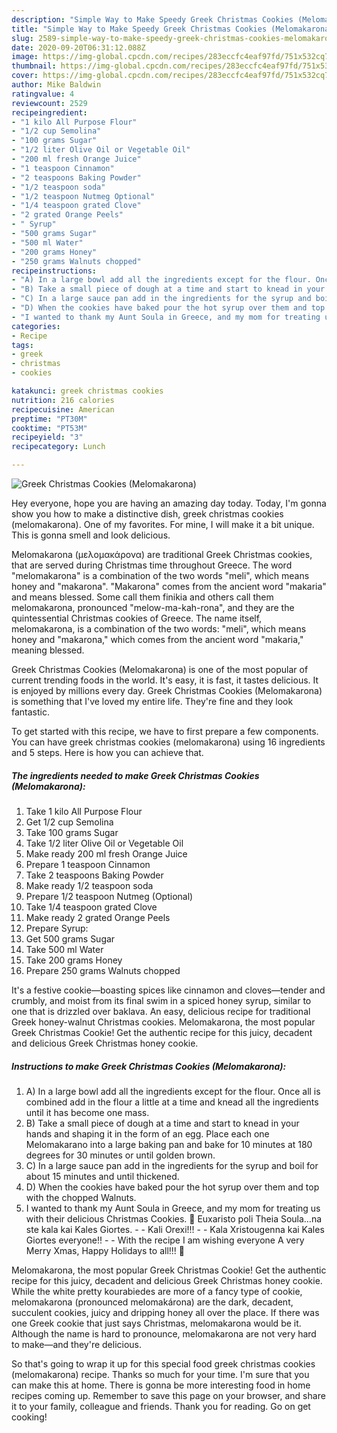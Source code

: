 ```yaml
---
description: "Simple Way to Make Speedy Greek Christmas Cookies (Melomakarona)"
title: "Simple Way to Make Speedy Greek Christmas Cookies (Melomakarona)"
slug: 2589-simple-way-to-make-speedy-greek-christmas-cookies-melomakarona
date: 2020-09-20T06:31:12.088Z
image: https://img-global.cpcdn.com/recipes/283eccfc4eaf97fd/751x532cq70/greek-christmas-cookies-melomakarona-recipe-main-photo.jpg
thumbnail: https://img-global.cpcdn.com/recipes/283eccfc4eaf97fd/751x532cq70/greek-christmas-cookies-melomakarona-recipe-main-photo.jpg
cover: https://img-global.cpcdn.com/recipes/283eccfc4eaf97fd/751x532cq70/greek-christmas-cookies-melomakarona-recipe-main-photo.jpg
author: Mike Baldwin
ratingvalue: 4
reviewcount: 2529
recipeingredient:
- "1 kilo All Purpose Flour"
- "1/2 cup Semolina"
- "100 grams Sugar"
- "1/2 liter Olive Oil or Vegetable Oil"
- "200 ml fresh Orange Juice"
- "1 teaspoon Cinnamon"
- "2 teaspoons Baking Powder"
- "1/2 teaspoon soda"
- "1/2 teaspoon Nutmeg Optional"
- "1/4 teaspoon grated Clove"
- "2 grated Orange Peels"
- " Syrup"
- "500 grams Sugar"
- "500 ml Water"
- "200 grams Honey"
- "250 grams Walnuts chopped"
recipeinstructions:
- "A) In a large bowl add all the ingredients except for the flour. Once all is combined add in the flour a little at a time and knead all the ingredients until it has become one mass."
- "B) Take a small piece of dough at a time and start to knead in your hands and shaping it in the form of an egg. Place each one Melomakarano into a large baking pan and bake for 10 minutes at 180 degrees for 30 minutes or until golden brown."
- "C) In a large sauce pan add in the ingredients for the syrup and boil for about 15 minutes and until thickened."
- "D) When the cookies have baked pour the hot syrup over them and top with the chopped Walnuts."
- "I wanted to thank my Aunt Soula in Greece, and my mom for treating us with their delicious Christmas Cookies. 🙂 Euxaristo poli Theia Soula…na ste kala kai Kales Giortes.  Kali Orexi!!!   Kala Xristougenna kai Kales Giortes everyone!!  With the recipe I am wishing everyone A very Merry Xmas, Happy Holidays to all!!! 🙂"
categories:
- Recipe
tags:
- greek
- christmas
- cookies

katakunci: greek christmas cookies 
nutrition: 216 calories
recipecuisine: American
preptime: "PT30M"
cooktime: "PT53M"
recipeyield: "3"
recipecategory: Lunch

---
```



![Greek Christmas Cookies (Melomakarona)](https://img-global.cpcdn.com/recipes/283eccfc4eaf97fd/751x532cq70/greek-christmas-cookies-melomakarona-recipe-main-photo.jpg)

Hey everyone, hope you are having an amazing day today. Today, I'm gonna show you how to make a distinctive dish, greek christmas cookies (melomakarona). One of my favorites. For mine, I will make it a bit unique. This is gonna smell and look delicious.

Melomakarona (μελομακάρονα) are traditional Greek Christmas cookies, that are served during Christmas time throughout Greece. The word &#34;melomakarona&#34; is a combination of the two words &#34;meli&#34;, which means honey and &#34;makarona&#34;. &#34;Makarona&#34; comes from the ancient word &#34;makaria&#34; and means blessed. Some call them finikia and others call them melomakarona, pronounced &#34;melow-ma-kah-rona&#34;, and they are the quintessential Christmas cookies of Greece. The name itself, melomakarona, is a combination of the two words: &#34;meli&#34;, which means honey and &#34;makarona,&#34; which comes from the ancient word &#34;makaria,&#34; meaning blessed.

Greek Christmas Cookies (Melomakarona) is one of the most popular of current trending foods in the world. It's easy, it is fast, it tastes delicious. It is enjoyed by millions every day. Greek Christmas Cookies (Melomakarona) is something that I've loved my entire life. They're fine and they look fantastic.


To get started with this recipe, we have to first prepare a few components. You can have greek christmas cookies (melomakarona) using 16 ingredients and 5 steps. Here is how you can achieve that.

<!--inarticleads1-->

##### The ingredients needed to make Greek Christmas Cookies (Melomakarona):

1. Take 1 kilo All Purpose Flour
1. Get 1/2 cup Semolina
1. Take 100 grams Sugar
1. Take 1/2 liter Olive Oil or Vegetable Oil
1. Make ready 200 ml fresh Orange Juice
1. Prepare 1 teaspoon Cinnamon
1. Take 2 teaspoons Baking Powder
1. Make ready 1/2 teaspoon soda
1. Prepare 1/2 teaspoon Nutmeg (Optional)
1. Take 1/4 teaspoon grated Clove
1. Make ready 2 grated Orange Peels
1. Prepare  Syrup:
1. Get 500 grams Sugar
1. Take 500 ml Water
1. Take 200 grams Honey
1. Prepare 250 grams Walnuts chopped


It&#39;s a festive cookie—boasting spices like cinnamon and cloves—tender and crumbly, and moist from its final swim in a spiced honey syrup, similar to one that is drizzled over baklava. An easy, delicious recipe for traditional Greek honey-walnut Christmas cookies. Melomakarona, the most popular Greek Christmas Cookie! Get the authentic recipe for this juicy, decadent and delicious Greek Christmas honey cookie. 

<!--inarticleads2-->

##### Instructions to make Greek Christmas Cookies (Melomakarona):

1. A) In a large bowl add all the ingredients except for the flour. Once all is combined add in the flour a little at a time and knead all the ingredients until it has become one mass.
1. B) Take a small piece of dough at a time and start to knead in your hands and shaping it in the form of an egg. Place each one Melomakarano into a large baking pan and bake for 10 minutes at 180 degrees for 30 minutes or until golden brown.
1. C) In a large sauce pan add in the ingredients for the syrup and boil for about 15 minutes and until thickened.
1. D) When the cookies have baked pour the hot syrup over them and top with the chopped Walnuts.
1. I wanted to thank my Aunt Soula in Greece, and my mom for treating us with their delicious Christmas Cookies. 🙂 Euxaristo poli Theia Soula…na ste kala kai Kales Giortes. -  - Kali Orexi!!!  -  - Kala Xristougenna kai Kales Giortes everyone!! -  - With the recipe I am wishing everyone A very Merry Xmas, Happy Holidays to all!!! 🙂


Melomakarona, the most popular Greek Christmas Cookie! Get the authentic recipe for this juicy, decadent and delicious Greek Christmas honey cookie. While the white pretty kourabiedes are more of a fancy type of cookie, melomakarona (pronounced melomakárona) are the dark, decadent, succulent cookies, juicy and dripping honey all over the place. If there was one Greek cookie that just says Christmas, melomakarona would be it. Although the name is hard to pronounce, melomakarona are not very hard to make—and they&#39;re delicious. 

So that's going to wrap it up for this special food greek christmas cookies (melomakarona) recipe. Thanks so much for your time. I'm sure that you can make this at home. There is gonna be more interesting food in home recipes coming up. Remember to save this page on your browser, and share it to your family, colleague and friends. Thank you for reading. Go on get cooking!
